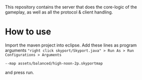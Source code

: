 This repository contains the server that does the core-logic of the gameplay,
as well as all the protocol & client handling.

How to use
==========
Import the maven project into eclipse.
Add these lines as program arguments `"right click skyport/Skyport.java" > Run As > Run Configurations > Arguments`
```
--map assets/balanced/high-noon-2p.skyportmap
```
and press run.
